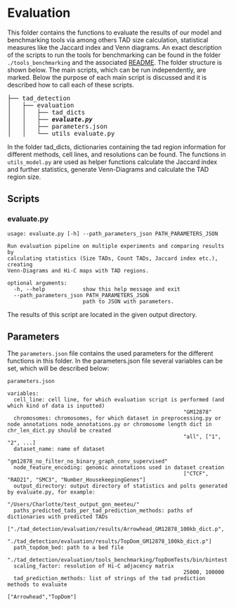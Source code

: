 # Evaluation

This folder contains the functions to evaluate the results of our model and benchmarking tools via among others TAD size calculation, statistical measures like the Jaccard index and Venn diagrams. An exact description of the scripts to run the tools for benchmarking can be found in the folder ```./tools_benchmarking``` and the associated [README](tools_benchmarking/README.md).
The folder structure is shown below. The main scripts, which can be run independently, are marked. Below the purpose of each main script is discussed and it is described how to call each of these scripts.

<pre>
├── tad_detection
│   ├── evaluation
│   │   ├── tad_dicts
│   │   ├── <b><em>evaluate.py</em></b>
│   │   ├── parameters.json
│   │   └── utils_evaluate.py
</pre>

In the folder tad_dicts, dictionaries containing the tad region information for different methods, cell lines, and resolutions can be found.
The functions in ```utils_model.py``` are used as helper functions calculate the Jaccard index and further statistics, generate Venn-Diagrams and calculate the TAD region size.<br>


## Scripts

### evaluate.py

```
usage: evaluate.py [-h] --path_parameters_json PATH_PARAMETERS_JSON

Run evaluation pipeline on multiple experiments and comparing results by
calculating statistics (Size TADs, Count TADs, Jaccard index etc.), creating
Venn-Diagrams and Hi-C maps with TAD regions.

optional arguments:
  -h, --help            show this help message and exit
  --path_parameters_json PATH_PARAMETERS_JSON
                        path to JSON with parameters.
```

The results of this script are located in the given output directory.

## Parameters

The ```parameters.json``` file contains the used parameters for the different functions in this folder.  In the parameters.json file several variables can be set, which will be described below:



```
parameters.json

variables:
  cell_line: cell line, for which evaluation script is performed (and which kind of data is inputted)
                                                        "GM12878"
  chromosomes: chromosomes, for which dataset in preprocessing.py or node annotations node_annotations.py or chromosome length dict in chr_len_dict.py should be created
                                                        "all", ["1", "2", ...]
  dataset_name: name of dataset
                                                        "gm12878_no_filter_no_binary_graph_conv_supervised"
  node_feature_encoding: genomic annotations used in dataset creation
                                                        ["CTCF", "RAD21", "SMC3", "Number_HousekeepingGenes"]
  output_directory: output directory of statistics and polts generated by evaluate.py, for example:
                                                        "/Users/Charlotte/test_output_gnn_meeteu/"
  paths_predicted_tads_per_tad_prediction_methods: paths of dictionaries with predicted TADs
                                                        ["./tad_detection/evaluation/results/Arrowhead_GM12878_100kb_dict.p",
                                                        "./tad_detection/evaluation/results/TopDom_GM12878_100kb_dict.p"]
  path_topdom_bed: path to a bed file
                                                        "./tad_detection/evaluation/tools_benchmarking/TopDomTests/bin/bintest.bed"
  scaling_factor: resolution of Hi-C adjacency matrix
                                                        25000, 100000
  tad_prediction_methods: list of strings of the tad prediction methods to evaluate
                                                        ["Arrowhead","TopDom"]
```
